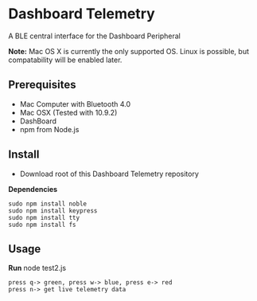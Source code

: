 Dashboard Telemetry
===================

A BLE central interface for the Dashboard Peripheral

__Note:__ Mac OS X is currently the only supported OS. Linux is possible, but compatability will be enabled later.

Prerequisites
-----------

* Mac Computer with Bluetooth 4.0
* Mac OSX (Tested with 10.9.2)
* DashBoard
* npm from Node.js

Install
-------
* Download root of this Dashboard Telemetry repository

__Dependencies__

    sudo npm install noble
    sudo npm install keypress
    sudo npm install tty
    sudo npm install fs

Usage
-----
__Run__
    node test2.js 
   
    press q-> green, press w-> blue, press e-> red
    press n-> get live telemetry data    

